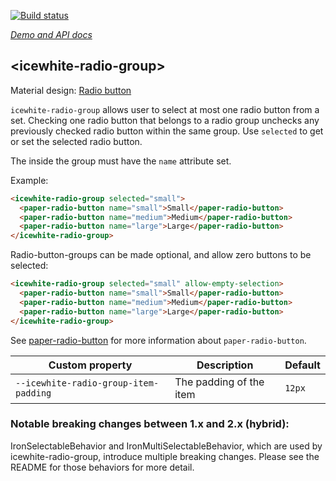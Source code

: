 [![Build status](https://travis-ci.org/PolymerElements/icewhite-radio-group.svg?branch=master)](https://travis-ci.org/PolymerElements/icewhite-radio-group)

_[Demo and API docs](https://elements.polymer-project.org/elements/icewhite-radio-group)_


## &lt;icewhite-radio-group&gt;

Material design: [Radio button](https://www.google.com/design/spec/components/selection-controls.html#selection-controls-radio-button)

`icewhite-radio-group` allows user to select at most one radio button from a set.
Checking one radio button that belongs to a radio group unchecks any
previously checked radio button within the same group. Use
`selected` to get or set the selected radio button.

The <paper-radio-buttons> inside the group must have the `name` attribute
set.

Example:

```html
<icewhite-radio-group selected="small">
  <paper-radio-button name="small">Small</paper-radio-button>
  <paper-radio-button name="medium">Medium</paper-radio-button>
  <paper-radio-button name="large">Large</paper-radio-button>
</icewhite-radio-group>
```

Radio-button-groups can be made optional, and allow zero buttons to be selected:

```html
<icewhite-radio-group selected="small" allow-empty-selection>
  <paper-radio-button name="small">Small</paper-radio-button>
  <paper-radio-button name="medium">Medium</paper-radio-button>
  <paper-radio-button name="large">Large</paper-radio-button>
</icewhite-radio-group>
```

See <a href="paper-radio-button">paper-radio-button</a> for more
information about `paper-radio-button`.

| Custom property | Description | Default |
| --- | --- | --- |
| `--icewhite-radio-group-item-padding` | The padding of the item | `12px` |

### Notable breaking changes between 1.x and 2.x (hybrid):

IronSelectableBehavior and IronMultiSelectableBehavior, which are used by
icewhite-radio-group, introduce multiple breaking changes. Please see the README
for those behaviors for more detail.
